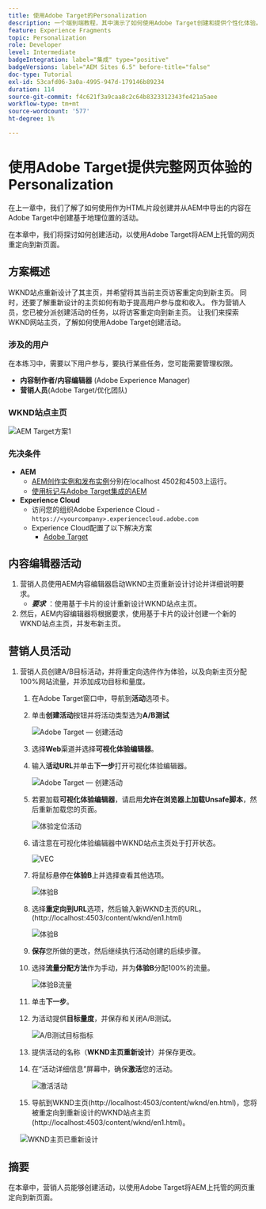 ```yaml
---
title: 使用Adobe Target的Personalization
description: 一个端到端教程，其中演示了如何使用Adobe Target创建和提供个性化体验。
feature: Experience Fragments
topic: Personalization
role: Developer
level: Intermediate
badgeIntegration: label="集成" type="positive"
badgeVersions: label="AEM Sites 6.5" before-title="false"
doc-type: Tutorial
exl-id: 53cafd06-3a0a-4995-947d-179146b89234
duration: 114
source-git-commit: f4c621f3a9caa8c2c64b8323312343fe421a5aee
workflow-type: tm+mt
source-wordcount: '577'
ht-degree: 1%

---
```


# 使用Adobe Target提供完整网页体验的Personalization

在上一章中，我们了解了如何使用作为HTML片段创建并从AEM中导出的内容在Adobe Target中创建基于地理位置的活动。

在本章中，我们将探讨如何创建活动，以使用Adobe Target将AEM上托管的网页重定向到新页面。

## 方案概述

WKND站点重新设计了其主页，并希望将其当前主页访客重定向到新主页。 同时，还要了解重新设计的主页如何有助于提高用户参与度和收入。 作为营销人员，您已被分派创建活动的任务，以将访客重定向到新主页。 让我们来探索WKND网站主页，了解如何使用Adobe Target创建活动。

### 涉及的用户

在本练习中，需要以下用户参与，要执行某些任务，您可能需要管理权限。

* **内容制作者/内容编辑器** (Adobe Experience Manager)
* **营销人员**(Adobe Target/优化团队)

### WKND站点主页

![AEM Target方案1](assets/personalization-use-case-2/aem-target-use-case-2.png)

### 先决条件

* **AEM**
   * [AEM创作实例和发布实例](./implementation.md#getting-aem)分别在localhost 4502和4503上运行。
   * [使用标记与Adobe Target集成的AEM](./using-launch-adobe-io.md#aem-target-using-launch-by-adobe)
* **Experience Cloud**
   * 访问您的组织Adobe Experience Cloud - `https://<yourcompany>.experiencecloud.adobe.com`
   * Experience Cloud配置了以下解决方案
      * [Adobe Target](https://experiencecloud.adobe.com)

## 内容编辑器活动

1. 营销人员使用AEM内容编辑器启动WKND主页重新设计讨论并详细说明要求。
   * ***要求*** ：使用基于卡片的设计重新设计WKND站点主页。
2. 然后，AEM内容编辑器将根据要求，使用基于卡片的设计创建一个新的WKND站点主页，并发布新主页。

## 营销人员活动

1. 营销人员创建A/B目标活动，并将重定向选件作为体验，以及向新主页分配100%网站流量，并添加成功目标和量度。
   1. 在Adobe Target窗口中，导航到&#x200B;**活动**&#x200B;选项卡。
   2. 单击&#x200B;**创建活动**&#x200B;按钮并将活动类型选为&#x200B;**A/B测试**

      ![Adobe Target — 创建活动](assets/personalization-use-case-2/create-ab-activity.png)
   3. 选择&#x200B;**Web**&#x200B;渠道并选择&#x200B;**可视化体验编辑器**。
   4. 输入&#x200B;**活动URL**&#x200B;并单击&#x200B;**下一步**&#x200B;打开可视化体验编辑器。

      ![Adobe Target — 创建活动](assets/personalization-use-case-2/create-activity-ab-name.png)
   5. 若要加载&#x200B;**可视化体验编辑器**，请启用&#x200B;**允许在浏览器上加载Unsafe脚本**，然后重新加载您的页面。

      ![体验定位活动](assets/personalization-use-case-1/load-unsafe-scripts.png)
   6. 请注意在可视化体验编辑器中WKND站点主页处于打开状态。

      ![VEC](assets/personalization-use-case-2/vec.png)
   7. 将鼠标悬停在&#x200B;**体验B**&#x200B;上并选择查看其他选项。

      ![体验B](assets/personalization-use-case-2/redirect-url.png)
   8. 选择&#x200B;**重定向到URL**&#x200B;选项，然后输入新WKND主页的URL。 (http://localhost:4503/content/wknd/en1.html)

      ![体验B](assets/personalization-use-case-2/redirect-url-2.png)
   9. **保存**&#x200B;您所做的更改，然后继续执行活动创建的后续步骤。
   10. 选择&#x200B;**流量分配方法**&#x200B;作为手动，并为&#x200B;**体验B**&#x200B;分配100%的流量。

       ![体验B流量](assets/personalization-use-case-2/traffic.png)
   11. 单击&#x200B;**下一步**。
   12. 为活动提供&#x200B;**目标量度**，并保存和关闭A/B测试。

       ![A/B测试目标指标](assets/personalization-use-case-2/goal-metric.png)
   13. 提供活动的名称（**WKND主页重新设计**）并保存更改。
   14. 在“活动详细信息”屏幕中，确保&#x200B;**激活**&#x200B;您的活动。

       ![激活活动](assets/personalization-use-case-2/ab-activate.png)
   15. 导航到WKND主页(http://localhost:4503/content/wknd/en.html)，您将被重定向到重新设计的WKND站点主页(http://localhost:4503/content/wknd/en1.html)。

      ![WKND主页已重新设计](assets/personalization-use-case-2/WKND-home-page-redesign.png)

## 摘要

在本章中，营销人员能够创建活动，以使用Adobe Target将AEM上托管的网页重定向到新页面。
